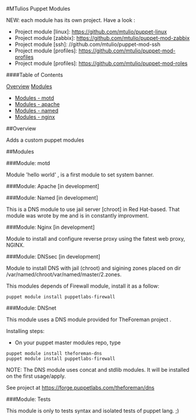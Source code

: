 #MTulios Puppet Modules

NEW: each module has its own project. Have a look : 

* Project module [linux]: https://github.com/mtulio/puppet-linux
* Project module [zabbix]: https://github.com/mtulio/puppet-mod-zabbix
* Project module [ssh]: //github.com/mtulio/puppet-mod-ssh
* Project module [profiles]: https://github.com/mtulio/puppet-mod-profiles
* Project module [profiles]: https://github.com/mtulio/puppet-mod-roles


####Table of Contents

[Overview](#overview)
[Modules](#modules)
*  [Modules - motd](#modules-motd)
*  [Modules - apache](#modules-apache)
*  [Modules - named](#modules-named)
*  [Modules - nginx](#modules-nginx)

##Overview

Adds a custom puppet modules

##Modules

###Module: motd

Module 'hello world' , is a first module to set system banner.

###Module: Apache
[in development]


###Module: Named
[in development]

This is a DNS module to use jail server [chroot] in Red Hat-based. That module was wrote by me and is in constantly improvment.


###Module: Nginx
[in development]

Module to install and configure reverse proxy using the fatest web proxy, NGINX.

###Module: DNSsec
[in development]

Module to install DNS with jail (chroot) and sigining zones placed on dir /var/named/chroot/var/named/master/2.zones.

This modules depends of Firewall module, install it as a follow:

 ~~~
 puppet module install puppetlabs-firewall
 ~~~

###Module: DNSnet

This module uses a DNS module provided for TheForeman project .

Installing steps:
 * On your puppet master modules repo, type

 ~~~
 puppet module install theforeman-dns 
 puppet module install puppetlabs-firewall
 ~~~

NOTE: The DNS module uses concat and stdlib modules. It will be installed on the first usage/apply.

See project at https://forge.puppetlabs.com/theforeman/dns

###Module: Tests

This module is only to tests syntax and isolated tests of puppet lang. ;)
